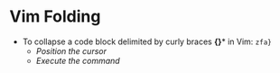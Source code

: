 # Vim Folding

 * To collapse a code block delimited by curly braces **{}*** in Vim: `zfa}`
   * *Position the cursor*
   * *Execute the command*
